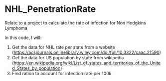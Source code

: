 # NHL_PenetrationRate
Relate to a project to calculate the rate of infection for Non Hodgkins Lymphoma


In this code, I will:
1. Get the data for NHL rate per state from a website (https://acsjournals.onlinelibrary.wiley.com/doi/full/10.3322/caac.21590)
2. Get the data for US population by state from wikipedia (https://en.wikipedia.org/wiki/List_of_states_and_territories_of_the_United_States_by_population)
3. Find ration to account for infection rate per 100k


